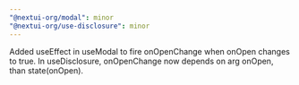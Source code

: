 ```yaml
---
"@nextui-org/modal": minor
"@nextui-org/use-disclosure": minor
---
```


Added useEffect in useModal to fire onOpenChange when onOpen changes to true.
In useDisclosure, onOpenChange now depends on arg onOpen, than state(onOpen).
